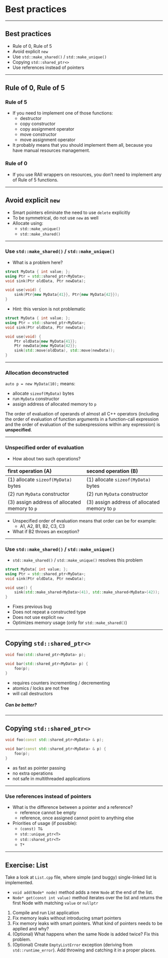 ﻿<!-- .slide: data-background="#111111" -->

# Best practices

___

## Best practices

* <!-- .element: class="fragment fade-in" --> Rule of 0, Rule of 5
* <!-- .element: class="fragment fade-in" --> Avoid explicit <code>new</code>
* <!-- .element: class="fragment fade-in" --> Use <code>std::make_shared()</code> / <code>std::make_unique()</code>
* <!-- .element: class="fragment fade-in" --> Copying <code>std::shared_ptr<></code>
* <!-- .element: class="fragment fade-in" --> Use references instead of pointers

___

## Rule of 0, Rule of 5

### Rule of 5 <!-- .element: class="fragment fade-in" -->

* <!-- .element: class="fragment fade-in" --> If you need to implement one of those functions:
  * <!-- .element: class="fragment fade-in" --> destructor
  * <!-- .element: class="fragment fade-in" --> copy constructor
  * <!-- .element: class="fragment fade-in" --> copy assignment operator
  * <!-- .element: class="fragment fade-in" --> move constructor
  * <!-- .element: class="fragment fade-in" --> move assignment operator
* <!-- .element: class="fragment fade-in" --> It probably means that you should implement them all, because you have manual resources management.

### Rule of 0 <!-- .element: class="fragment fade-in" -->

* <!-- .element: class="fragment fade-in" --> If you use RAII wrappers on resources, you don’t need to implement any of Rule of 5 functions.

___

## Avoid explicit `new`

* <!-- .element: class="fragment fade-in" --> Smart pointers eliminate the need to use <code>delete</code> explicitly
* <!-- .element: class="fragment fade-in" --> To be symmetrical, do not use <code>new</code> as well
* <!-- .element: class="fragment fade-in" --> Allocate using:
  * <!-- .element: class="fragment fade-in" --> <code>std::make_unique()</code>
  * <!-- .element: class="fragment fade-in" --> <code>std::make_shared()</code>

___

<!-- .slide: style="font-size: 0.8em" -->

### Use `std::make_shared()` / `std::make_unique()`

* <!-- .element: class="fragment fade-in" --> What is a problem here?

```cpp
struct MyData { int value; };
using Ptr = std::shared_ptr<MyData>;
void sink(Ptr oldData, Ptr newData);

void use(void) {
    sink(Ptr{new MyData{41}}, Ptr{new MyData{42}});
}
```
<!-- .element: class="fragment fade-in" -->

* <!-- .element: class="fragment fade-in" --> Hint: this version is not problematic

```cpp
struct MyData { int value; };
using Ptr = std::shared_ptr<MyData>;
void sink(Ptr oldData, Ptr newData);

void use(void) {
    Ptr oldData{new MyData{41}};
    Ptr newData{new MyData{42}};
    sink(std::move(oldData), std::move(newData));
}
```
<!-- .element: class="fragment fade-in" -->

___

### Allocation deconstructed

`auto p = new MyData(10);` means:

* <!-- .element: class="fragment fade-in" --> allocate <code>sizeof(MyData)</code> bytes
* <!-- .element: class="fragment fade-in" --> run <code>MyData</code> constructor
* <!-- .element: class="fragment fade-in" --> assign address of allocated memory to <code>p</code>

The order of evaluation of operands of almost all C++ operators (including the order of evaluation of function arguments in a function-call expression and the order of evaluation of the subexpressions within any expression) is  **unspecified**.
<!-- .element: class="fragment fade-in box" -->

___
<!-- .slide: style="font-size: 0.77em" -->

### Unspecified order of evaluation

* How about two such operations?

| first operation (A)                           | second operation (B)                          |
| :-------------------------------------------- | :-------------------------------------------- |
| (1) allocate `sizeof(MyData)` bytes           | (1) allocate `sizeof(MyData)` bytes           |
| (2) run `MyData` constructor                  | (2) run `MyData` constructor                  |
| (3) assign address of allocated memory to `p` | (3) assign address of allocated memory to `p` |

* <!-- .element: class="fragment fade-in" --> Unspecified order of evaluation means that order can be for example:
  * A1, A2, B1, B2, C3, C3
* <!-- .element: class="fragment fade-in" --> What if B2 throws an exception?

___

### Use `std::make_shared()` / `std::make_unique()`

* <!-- .element: class="fragment fade-in" --> <code>std::make_shared()</code> / <code>std::make_unique()</code> resolves this problem

```cpp
struct MyData{ int value; };
using Ptr = std::shared_ptr<MyData>;
void sink(Ptr oldData, Ptr newData);

void use() {
    sink(std::make_shared<MyData>(41), std::make_shared<MyData>(42));
}
```
<!-- .element: class="fragment fade-in" -->

* <!-- .element: class="fragment fade-in" --> Fixes previous bug
* <!-- .element: class="fragment fade-in" --> Does not repeat a constructed type
* <!-- .element: class="fragment fade-in" --> Does not use explicit <code>new</code>
* <!-- .element: class="fragment fade-in" --> Optimizes memory usage (only for <code>std::make_shared()</code>)

___

## Copying `std::shared_ptr<>`

```cpp
void foo(std::shared_ptr<MyData> p);

void bar(std::shared_ptr<MyData> p) {
    foo(p);
}
```

* <!-- .element: class="fragment fade-in" --> requires counters incrementing / decrementing
* <!-- .element: class="fragment fade-in" --> atomics / locks are not free
* <!-- .element: class="fragment fade-in" --> will call destructors

##### Can be better?
<!-- .element: class="fragment fade-in" -->

___

## Copying `std::shared_ptr<>`

```cpp
void foo(const std::shared_ptr<MyData> & p);

void bar(const std::shared_ptr<MyData> & p) {
    foo(p);
}
```

* <!-- .element: class="fragment fade-in" --> as fast as pointer passing
* <!-- .element: class="fragment fade-in" --> no extra operations
* <!-- .element: class="fragment fade-in" --> not safe in multithreaded applications

___

### Use references instead of pointers

* <!-- .element: class="fragment fade-in" --> What is the difference between a pointer and a reference?
  * <!-- .element: class="fragment fade-in" --> reference cannot be empty
  * <!-- .element: class="fragment fade-in" --> reference, once assigned cannot point to anything else
* <!-- .element: class="fragment fade-in" --> Priorities of usage (if possible):
  * <!-- .element: class="fragment fade-in" --> <code>(const) T&</code>
  * <!-- .element: class="fragment fade-in" --> <code>std::unique_ptr&ltT&gt</code>
  * <!-- .element: class="fragment fade-in" --> <code>std::shared_ptr&ltT&gt</code>
  * <!-- .element: class="fragment fade-in" --> <code>T*</code>

___

## Exercise: List

Take a look at `List.cpp` file, where simple (and buggy) single-linked list is implemented.

* `void add(Node* node)` method adds a new `Node` at the end of the list.
* `Node* get(const int value)` method iterates over the list and returns the first Node with matching `value` or `nullptr`

1. <!-- .element: class="fragment fade-in" --> Compile and run List application
2. <!-- .element: class="fragment fade-in" --> Fix memory leaks without introducing smart pointers
3. <!-- .element: class="fragment fade-in" --> Fix memory leaks with smart pointers. What kind of pointers needs to be applied and why?
4. <!-- .element: class="fragment fade-in" --> (Optional) What happens when the same Node is added twice? Fix this problem.
5. <!-- .element: class="fragment fade-in" --> (Optional) Create <code>EmptyListError</code> exception (deriving from <code>std::runtime_error</code>). Add throwing and catching it in a proper places.
